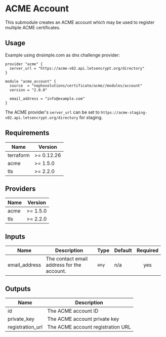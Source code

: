 # ACME Account

This submodule creates an ACME account which may be used to register multiple ACME certificates.

## Usage

Example using dnsimple.com as dns challenge provider:

```hcl
provider "acme" {
  server_url = "https://acme-v02.api.letsencrypt.org/directory"
}

module "acme_account" {
  source  = "nephosolutions/certificate/acme//modules/account"
  version = "2.0.0"

  email_address = "info@example.com"
}
```

The ACME provider's `server_url` can be set to `https://acme-staging-v02.api.letsencrypt.org/directory` for staging.

<!-- BEGINNING OF PRE-COMMIT-TERRAFORM DOCS HOOK -->
## Requirements

| Name | Version |
|------|---------|
| terraform | >= 0.12.26 |
| acme | >= 1.5.0 |
| tls | >= 2.2.0 |

## Providers

| Name | Version |
|------|---------|
| acme | >= 1.5.0 |
| tls | >= 2.2.0 |

## Inputs

| Name | Description | Type | Default | Required |
|------|-------------|------|---------|:--------:|
| email\_address | The contact email address for the account. | `any` | n/a | yes |

## Outputs

| Name | Description |
|------|-------------|
| id | The ACME account ID |
| private\_key | The ACME account private key |
| registration\_url | The ACME account registration URL |

<!-- END OF PRE-COMMIT-TERRAFORM DOCS HOOK -->
